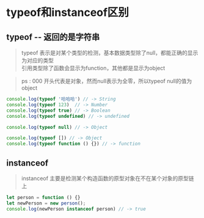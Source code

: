 # typeof和instanceof区别
## typeof -- 返回的是字符串
> typeof 表示是对某个类型的检测，基本数据类型除了null，都能正确的显示为对应的类型<br>
引用类型除了函数会显示为function，其他都是显示为object

>ps : 000 开头代表是对象，然而null表示为全零，所以typeof null的值为object

```js
console.log(typeof '哈哈哈') // -> String
console.log(typeof 123)  // -> Number
console.log(typeof true) // -> Boolean
console.log(typeof undefined) // -> undefined

console.log(typeof null) // -> Object

console.log(typeof []) // -> Object
console.log(typeof function () {}) // -> function
```

## instanceof
>instanceof 主要是检测某个构造函数的原型对象在不在某个对象的原型链上

```js
let person = function () {}
let newPerson = new person();
console.log(newPerson instanceof person) // -> true

```
